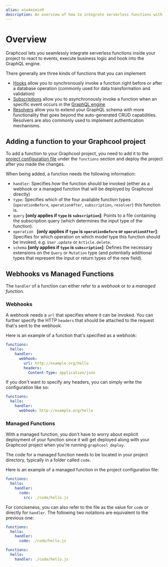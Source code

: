 ```yaml
---
alias: aiw4aimie9
description: An overview of how to integrate serverless functions with Graphcool. 
---
```


# Overview

Graphcool lets you seamlessly integrate serverless functions inside your project to react to events, execute business logic and hook into the GraphQL engine.

There generally are three kinds of functions that you can implement

- [Hooks](!alias-pa6guruhaf) allow you to synchronously invoke a function right before or after a database operation (commonly used for data transformation and validation)
- [Subscriptions](!alias-bboghez0go) allow you to asynchronously invoke a function when an specific event occurs in the [GraphQL engine](!alias-thei2kephu#graphql-engine)
- [Resolvers](!alias-su6wu3yoo2) allow you to extend your GraphQL schema with more functionality that goes beyond the auto-generated CRUD capabilities. Resolvers are also commonly used to implement authentication mechanisms.

## Adding a function to your Graphcool project

To add a function to your Graphcool project, you need to add it to the [project configuration file](!alias-asd) under the `functions` section and deploy the project after you made the changes.

When being added, a function needs the following information:

- `handler`: Specifies _how_ the function should be invoked (either as a webhook or a managed function that will be deployed by Graphcool directly)
- `type`: Specifies which of the four available function types (`operationBefore`, `operationAfter`, `subscription`, `resolver`) this function is.
- `query` **[only applies if `type` is `subscription`]**: Points to a file containing the subscription query (which determines the input type of the function).
- `operation ` **[only applies if `type` is `operationBefore` or `operationAfter`]**: Specifies for which operation on which model type this function should be invoked, e.g. `User.update` or `Article.delete`.
- `schema` **[only applies if `type` is `subscription`]**: Defines the necessary extensions on the `Query` or `Mutation` type (and potentially additional types that represent the input or return types of the new field).

## Webhooks vs Managed Functions

The `handler` of a function can either refer to a _webhook_ or to a _managed function_.

### Webhooks

A webhook needs a `url` that specifies where it can be invoked. You can further specify the HTTP `headers` that should be attached to the request that's sent to the webhook.

Here is an example of a function that's specified as a webhook:

```yaml
functions:
  hello:
    handler:
      webhook:
        url: http://example.org/hello
        headers:
          Content-Type: application/json
```

If you don't want to specify any headers, you can simply write the configuration like so:

```yaml
functions:
  hello:
    handler:
      webhook: http://example.org/hello
```

### Managed Functions

With a managed function, you don't have to worry about explicit deployment of your function since it will get deployed along with your Graphcool project when you're running `graphcool deploy`.

The code for a managed function needs to be located in your project directory, typically in a folder called `code`.

Here is an example of a managed function in the project configuration file:

```yaml 
functions:
  hello:
    handler:
      code:
        src: ./code/hello.js
```

For conciseness, you can also refer to the file as the value for `code` or directly for `handler`. The following two notations are equivalent to the previous one:

```yaml 
functions:
  hello:
    handler:
      code: ./code/hello.js
```

```yaml 
functions:
  hello:
    handler: ./code/hello.js
```

